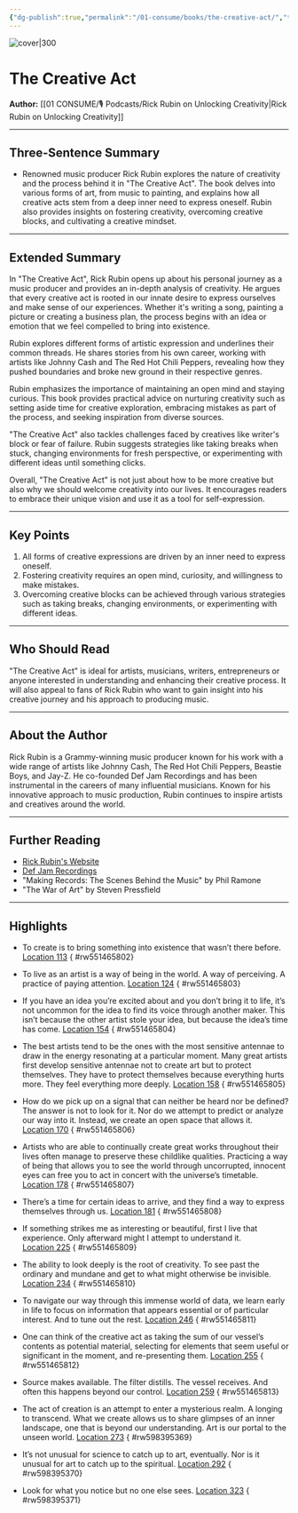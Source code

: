 ```yaml
---
{"dg-publish":true,"permalink":"/01-consume/books/the-creative-act/","title":"The Creative Act","tags":["creativity","growth-mindset","process"]}
---
```



![cover|300](http://books.google.com/books/content?id=jW5tEAAAQBAJ&printsec=frontcover&img=1&zoom=1&edge=curl&source=gbs_api)

# The Creative Act
**Author:** [[01 CONSUME/🎙️ Podcasts/Rick Rubin on Unlocking Creativity\|Rick Rubin on Unlocking Creativity]]

---

## Three-Sentence Summary
- Renowned music producer Rick Rubin explores the nature of creativity and the process behind it in "The Creative Act". The book delves into various forms of art, from music to painting, and explains how all creative acts stem from a deep inner need to express oneself. Rubin also provides insights on fostering creativity, overcoming creative blocks, and cultivating a creative mindset.

---

## Extended Summary
In "The Creative Act", Rick Rubin opens up about his personal journey as a music producer and provides an in-depth analysis of creativity. He argues that every creative act is rooted in our innate desire to express ourselves and make sense of our experiences. Whether it's writing a song, painting a picture or creating a business plan, the process begins with an idea or emotion that we feel compelled to bring into existence.

Rubin explores different forms of artistic expression and underlines their common threads. He shares stories from his own career, working with artists like Johnny Cash and The Red Hot Chili Peppers, revealing how they pushed boundaries and broke new ground in their respective genres.

Rubin emphasizes the importance of maintaining an open mind and staying curious. This book provides practical advice on nurturing creativity such as setting aside time for creative exploration, embracing mistakes as part of the process, and seeking inspiration from diverse sources.

"The Creative Act" also tackles challenges faced by creatives like writer's block or fear of failure. Rubin suggests strategies like taking breaks when stuck, changing environments for fresh perspective, or experimenting with different ideas until something clicks.

Overall, "The Creative Act" is not just about how to be more creative but also why we should welcome creativity into our lives. It encourages readers to embrace their unique vision and use it as a tool for self-expression.

---

## Key Points
1. All forms of creative expressions are driven by an inner need to express oneself.
2. Fostering creativity requires an open mind, curiosity, and willingness to make mistakes.
3. Overcoming creative blocks can be achieved through various strategies such as taking breaks, changing environments, or experimenting with different ideas.

---

## Who Should Read
"The Creative Act" is ideal for artists, musicians, writers, entrepreneurs or anyone interested in understanding and enhancing their creative process. It will also appeal to fans of Rick Rubin who want to gain insight into his creative journey and his approach to producing music.

---

## About the Author
Rick Rubin is a Grammy-winning music producer known for his work with a wide range of artists like Johnny Cash, The Red Hot Chili Peppers, Beastie Boys, and Jay-Z. He co-founded Def Jam Recordings and has been instrumental in the careers of many influential musicians. Known for his innovative approach to music production, Rubin continues to inspire artists and creatives around the world.

---

## Further Reading
- [Rick Rubin's Website](https://www.rickrubin.com/)
- [Def Jam Recordings](https://www.defjam.com/)
- "Making Records: The Scenes Behind the Music" by Phil Ramone
- "The War of Art" by Steven Pressfield
---

##  Highlights

- To create is to bring something into existence that wasn’t there before. [Location 113](https://readwise.io/open/551465802)
{ #rw551465802}


- To live as an artist is a way of being in the world. A way of perceiving. A practice of paying attention. [Location 124](https://readwise.io/open/551465803)
{ #rw551465803}


- If you have an idea you’re excited about and you don’t bring it to life, it’s not uncommon for the idea to find its voice through another maker. This isn’t because the other artist stole your idea, but because the idea’s time has come. [Location 154](https://readwise.io/open/551465804)
{ #rw551465804}


- The best artists tend to be the ones with the most sensitive antennae to draw in the energy resonating at a particular moment. Many great artists first develop sensitive antennae not to create art but to protect themselves. They have to protect themselves because everything hurts more. They feel everything more deeply. [Location 158](https://readwise.io/open/551465805)
{ #rw551465805}


- How do we pick up on a signal that can neither be heard nor be defined? The answer is not to look for it. Nor do we attempt to predict or analyze our way into it. Instead, we create an open space that allows it. [Location 170](https://readwise.io/open/551465806)
{ #rw551465806}


- Artists who are able to continually create great works throughout their lives often manage to preserve these childlike qualities. Practicing a way of being that allows you to see the world through uncorrupted, innocent eyes can free you to act in concert with the universe’s timetable. [Location 178](https://readwise.io/open/551465807)
{ #rw551465807}


- There’s a time for certain ideas to arrive, and they find a way to express themselves through us. [Location 181](https://readwise.io/open/551465808)
{ #rw551465808}


- If something strikes me as interesting or beautiful, first I live that experience. Only afterward might I attempt to understand it. [Location 225](https://readwise.io/open/551465809)
{ #rw551465809}


- The ability to look deeply is the root of creativity. To see past the ordinary and mundane and get to what might otherwise be invisible. [Location 234](https://readwise.io/open/551465810)
{ #rw551465810}


- To navigate our way through this immense world of data, we learn early in life to focus on information that appears essential or of particular interest. And to tune out the rest. [Location 246](https://readwise.io/open/551465811)
{ #rw551465811}


- One can think of the creative act as taking the sum of our vessel’s contents as potential material, selecting for elements that seem useful or significant in the moment, and re-presenting them. [Location 255](https://readwise.io/open/551465812)
{ #rw551465812}


- Source makes available. The filter distills. The vessel receives. And often this happens beyond our control. [Location 259](https://readwise.io/open/551465813)
{ #rw551465813}


- The act of creation is an attempt to enter a mysterious realm. A longing to transcend. What we create allows us to share glimpses of an inner landscape, one that is beyond our understanding. Art is our portal to the unseen world. [Location 273](https://readwise.io/open/598395369)
{ #rw598395369}


- It’s not unusual for science to catch up to art, eventually. Nor is it unusual for art to catch up to the spiritual. [Location 292](https://readwise.io/open/598395370)
{ #rw598395370}


- Look for what you notice but no one else sees. [Location 323](https://readwise.io/open/598395371)
{ #rw598395371}


